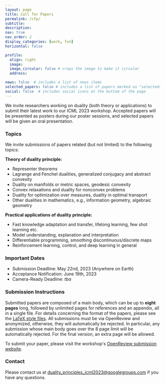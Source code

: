 ```yaml
---
layout: page
title: Call for Papers
permalink: /cfp/
subtitle: 
description: 
nav: true
nav_order: 2
display_categories: [work, fun]
horizontal: false

profile:
  align: right
  image: 
  image_circular: false # crops the image to make it circular
  address: 

news: false  # includes a list of news items
selected_papers: false # includes a list of papers marked as "selected={true}"
social: false  # includes social icons at the bottom of the page
---
```


We invite researchers working on duality (both theory or applications)
to submit their latest work to our ICML 2023 workshop. Accepted papers
will be presented as posters during our poster sessions, and selected
papers will be given an oral presentation.

### Topics
We invite submissions of papers related (but not limited) to the following topics:

**Theory of duality principle:**
* Representer theorems
* Lagrange and Fenchel dualities, generalized conjugacy and abstract convexity
* Duality on manifolds or metric spaces, geodesic convexity
* Convex relaxations and duality for nonconvex problems
* Duality for optimization over measures, duality in optimal transport
* Other dualities in mathematics, e.g., information geometry, algebraic geometry

**Practical applications of duality principle:**
* Fast knowledge adaptation and transfer, lifelong learning, few shot learning etc.
* Model understanding, explanation and interpretation
* Differentiable programming, smoothing discontinuous/discrete maps
* Reinforcement learning, control, and deep learning in general

### Important Dates
* Submission Deadline: May 22nd, 2023 (Anywhere on Earth)
* Acceptance Notification: June 19th, 2023
* Camera-Ready Deadline: *tba*

### Submission Instructions
Submitted papers are composed of a main body, which can be up to
**eight pages** long, followed by unlimited pages for references and
an appendix, all in a single file. For details concerning the format
of the papers, please see the [LaTeX style files](). All submissions must be via
OpenReview and anonymized, otherwise, they will automatically be
rejected. In particular, any submission whose main body goes over the
8 page limit will be automatically rejected.
For the final version, an extra page will be allowed. 

To submit your paper, please visit the workshop's
[OpenReview submission website](.).

### Contact
Please contact us at <a
href="duality_principles_icml2023@googlegroups.com">duality_principles_icml2023@googlegroups.com</a>
if you have any questions.
